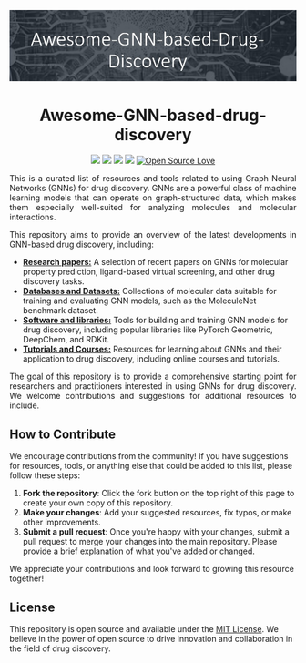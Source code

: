 <p align="center">
  <img src="assets/banner.png" alt="Drug Discovery Banner">
</p>

<h1 align="center">Awesome-GNN-based-drug-discovery</h1>

<p align="center">
  <img src="https://img.shields.io/badge/awesome-awesome%20repo-brightgreen">
  <img src="https://img.shields.io/badge/GNN-relational--world-orange">
  <img src="https://img.shields.io/badge/drug--discovery-chemical--world-blue">
  <img src="https://img.shields.io/badge/contributions-welcome-brightgreen.svg?style=flat">
  <a href="https://github.com/ellerbrock/open-source-badges/">
    <img src="https://badges.frapsoft.com/os/v1/open-source.svg?v=103" alt="Open Source Love">
  </a>
</p>

<p align="justify">
This is a curated list of resources and tools related to using Graph Neural Networks (GNNs) for drug discovery. GNNs are a powerful class of machine learning models that can operate on graph-structured data, which makes them especially well-suited for analyzing molecules and molecular interactions.
</p>

<p align="justify">
This repository aims to provide an overview of the latest developments in GNN-based drug discovery, including:
</p>

- **[Research papers:](Research_Papers)** A selection of recent papers on GNNs for molecular property prediction, ligand-based virtual screening, and other drug discovery tasks.
- **[Databases and Datasets:](Databases_and_Datasets)** Collections of molecular data suitable for training and evaluating GNN models, such as the MoleculeNet benchmark dataset.
- **[Software and libraries:](Software_and_Libraries)** Tools for building and training GNN models for drug discovery, including popular libraries like PyTorch Geometric, DeepChem, and RDKit.
- **[Tutorials and Courses:](Tutorials_and_Courses)** Resources for learning about GNNs and their application to drug discovery, including online courses and tutorials.

<p align="justify">
The goal of this repository is to provide a comprehensive starting point for researchers and practitioners interested in using GNNs for drug discovery. We welcome contributions and suggestions for additional resources to include.
</p>

## How to Contribute

We encourage contributions from the community! If you have suggestions for resources, tools, or anything else that could be added to this list, please follow these steps:

1. **Fork the repository**: Click the fork button on the top right of this page to create your own copy of this repository.
2. **Make your changes**: Add your suggested resources, fix typos, or make other improvements.
3. **Submit a pull request**: Once you're happy with your changes, submit a pull request to merge your changes into the main repository. Please provide a brief explanation of what you've added or changed.

We appreciate your contributions and look forward to growing this resource together!

## License

This repository is open source and available under the [MIT License](LICENSE). We believe in the power of open source to drive innovation and collaboration in the field of drug discovery.


